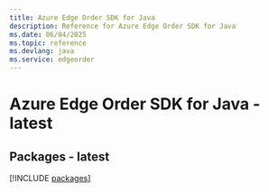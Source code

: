 ```yaml
---
title: Azure Edge Order SDK for Java
description: Reference for Azure Edge Order SDK for Java
ms.date: 06/04/2025
ms.topic: reference
ms.devlang: java
ms.service: edgeorder
---
```

# Azure Edge Order SDK for Java - latest
## Packages - latest
[!INCLUDE [packages](edge-order-index.md)]